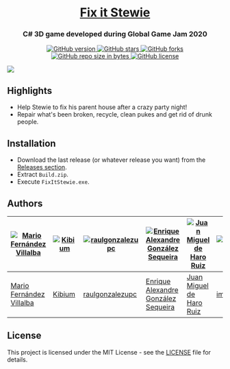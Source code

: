 <h1 align="center" style="border-bottom: none;">
  <a href="https://github.com/JorxSS/FixIt-Stewie/">Fix it Stewie</a>
</h1>
<h3 align="center">C# 3D game developed during Global Game Jam 2020</h3>
<p align="center">
  <a href="https://github.com/JorxSS/FixIt-Stewie/releases/">
    <img alt="GitHub version" src="https://img.shields.io/github/v/release/JorxSS/FixIt-Stewie?include_prereleases">
  </a>
  <a href="https://github.com/JorxSS/FixIt-Stewie/stargazers/">
    <img alt="GitHub stars" src="https://img.shields.io/github/stars/JorxSS/FixIt-Stewie.svg">
  </a>
  <a href="https://github.com/JorxSS/FixIt-Stewie/network/">
    <img alt="GitHub forks" src="https://img.shields.io/github/forks/JorxSS/FixIt-Stewie.svg">
  </a>
  <a href="https://github.com/JorxSS/FixIt-Stewie/">
    <img alt="GitHub repo size in bytes" src="https://img.shields.io/github/repo-size/JorxSS/FixIt-Stewie.svg">
  </a>
  <a href="https://github.com/JorxSS/FixIt-Stewie/blob/master/LICENSE">
    <img alt="GitHub license" src="https://img.shields.io/github/license/JorxSS/FixIt-Stewie.svg">
  </a>
</p>

![](https://github.com/JorxSS/FixIt-Stewie/blob/master/Media/gameplay.gif)

## Highlights
- Help Stewie to fix his parent house after a crazy party night!
- Repair what's been broken, recycle, clean pukes and get rid of drunk people.

## Installation
- Download the last release (or whatever release you want) from the [Releases section](https://github.com/JorxSS/FixIt-Stewie/releases).
- Extract `Build.zip`.
- Execute `FixItStewie.exe`.

## Authors
| [![Mario Fernández Villalba](https://github.com/mariofv.png?size=100)](https://github.com/mariofv) | [![Kibium](https://github.com/Kibium.png?size=100)](https://github.com/Kibium) | [![raulgonzalezupc](https://github.com/raulgonzalezupc.png?size=100)](https://github.com/raulgonzalezupc/) | [![Enrique Alexandre González Sequeira](https://github.com/Dartemiss.png?size=100)](https://github.com/Dartemiss) | [![Juan Miguel de Haro Ruiz](https://github.com/jmdeharor.png?size=100)](https://github.com/jmdeharor) | [![imarcuello](https://github.com/imarcuello.png?size=100)](https://github.com/imarcuello) | [![pikipoka](https://github.com/pikipoka.png?size=100)](https://github.com/pikipoka) | [![JordiRomagosa](https://github.com/JordiRomagosa.png?size=100)](https://github.com/JordiRomagosa) | [![JorxSS](https://github.com/JorxSS.png?size=100)](https://github.com/JorxSS) |
| ---- | ---- | ---- | ---- | ---- | ---- | ---- | ---- | ---- |
| [Mario Fernández Villalba](https://github.com/mariofv/) | [Kibium](https://github.com/Kibium/) | [raulgonzalezupc](https://github.com/raulgonzalezupc/) | [Enrique Alexandre González Sequeira](https://github.com/Dartemiss/) | [Juan Miguel de Haro Ruiz](https://github.com/jmdeharor/) | [imarcuello](https://github.com/imarcuello/) | [pikipoka](https://github.com/pikipoka/) | [JordiRomagosa](https://github.com/JordiRomagosa/) | [JorxSS](https://github.com/JorxSS/) |

## License
This project is licensed under the MIT License - see the [LICENSE](https://github.com/JorxSS/FixIt-Stewie/blob/master/LICENSE) file for details.
